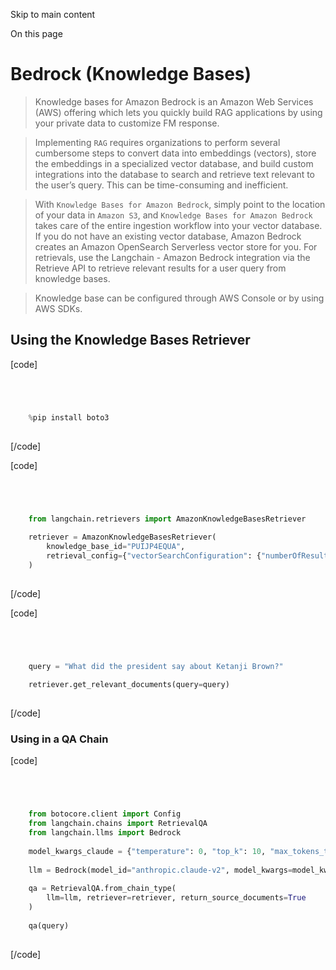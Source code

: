 

Skip to main content

On this page

# Bedrock (Knowledge Bases)

> Knowledge bases for Amazon Bedrock is an Amazon Web Services (AWS) offering which lets you quickly build RAG applications by using your private data to customize FM response.

> Implementing `RAG` requires organizations to perform several cumbersome steps to convert data into embeddings (vectors), store the embeddings in a specialized vector database, and build custom
> integrations into the database to search and retrieve text relevant to the user’s query. This can be time-consuming and inefficient.

> With `Knowledge Bases for Amazon Bedrock`, simply point to the location of your data in `Amazon S3`, and `Knowledge Bases for Amazon Bedrock` takes care of the entire ingestion workflow into your
> vector database. If you do not have an existing vector database, Amazon Bedrock creates an Amazon OpenSearch Serverless vector store for you. For retrievals, use the Langchain - Amazon Bedrock
> integration via the Retrieve API to retrieve relevant results for a user query from knowledge bases.

> Knowledge base can be configured through AWS Console or by using AWS SDKs.

## Using the Knowledge Bases Retriever​

[code]
```python




    %pip install boto3  
    


```
[/code]


[code]
```python




    from langchain.retrievers import AmazonKnowledgeBasesRetriever  
      
    retriever = AmazonKnowledgeBasesRetriever(  
        knowledge_base_id="PUIJP4EQUA",  
        retrieval_config={"vectorSearchConfiguration": {"numberOfResults": 4}},  
    )  
    


```
[/code]


[code]
```python




    query = "What did the president say about Ketanji Brown?"  
      
    retriever.get_relevant_documents(query=query)  
    


```
[/code]


### Using in a QA Chain​

[code]
```python




    from botocore.client import Config  
    from langchain.chains import RetrievalQA  
    from langchain.llms import Bedrock  
      
    model_kwargs_claude = {"temperature": 0, "top_k": 10, "max_tokens_to_sample": 3000}  
      
    llm = Bedrock(model_id="anthropic.claude-v2", model_kwargs=model_kwargs_claude)  
      
    qa = RetrievalQA.from_chain_type(  
        llm=llm, retriever=retriever, return_source_documents=True  
    )  
      
    qa(query)  
    


```
[/code]


